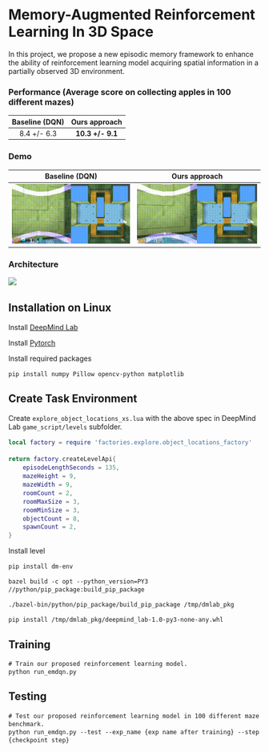 # Memory-Augmented Reinforcement Learning In 3D Space
In this project, we propose a new episodic memory framework to enhance the ability of reinforcement learning model acquiring spatial information in a partially observed 3D environment.

### Performance (Average score on collecting apples in 100 different mazes)
<center>

|Baseline (DQN) | Ours approach |
|:-----------:|:-----------:|
|8.4 +/- 6.3|**10.3 +/- 9.1**|

</center>

### Demo
<center>

| Baseline (DQN) | Ours approach |
|:-----------:|:------------:|
|![](figure/dqn.gif)|![](figure/ours.gif)|

</center>


### Architecture
![](figure/architecture.png)

## Installation on Linux

Install [DeepMind Lab](https://github.com/google-deepmind/lab)

Install [Pytorch](https://pytorch.org/get-started/locally/)

Install required packages
```shell
pip install numpy Pillow opencv-python matplotlib 
```

## Create Task Environment
Create `explore_object_locations_xs.lua` with the above spec in DeepMind Lab `game_script/levels` subfolder.
```lua
local factory = require 'factories.explore.object_locations_factory'

return factory.createLevelApi{
    episodeLengthSeconds = 135,
    mazeHeight = 9,
    mazeWidth = 9,
    roomCount = 2,
    roomMaxSize = 3,
    roomMinSize = 3,
    objectCount = 8,
    spawnCount = 2,
}
```

Install level
```shell
pip install dm-env
```
```shell
bazel build -c opt --python_version=PY3 //python/pip_package:build_pip_package
```
```shell
./bazel-bin/python/pip_package/build_pip_package /tmp/dmlab_pkg
```
```shell
pip install /tmp/dmlab_pkg/deepmind_lab-1.0-py3-none-any.whl
```

## Training
```shell
# Train our proposed reinforcement learning model.
python run_emdqn.py
```

## Testing
```shell
# Test our proposed reinforcement learning model in 100 different maze benchmark.
python run_emdqn.py --test --exp_name {exp name after training} --step {checkpoint step}
```